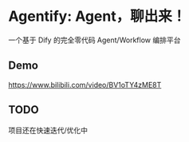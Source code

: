 # Agentify: Agent，聊出来！

一个基于 Dify 的完全零代码 Agent/Workflow 编排平台

## Demo

https://www.bilibili.com/video/BV1oTY4zME8T

## TODO

项目还在快速迭代/优化中

